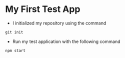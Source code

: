 # My First Test App

- I initialized my repository using the command

```
git init
```

- Run my test application with the following command

```
npm start
```

